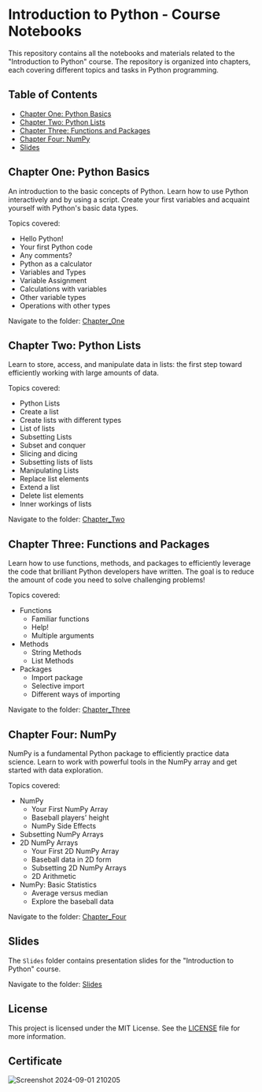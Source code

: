 # Introduction to Python - Course Notebooks

This repository contains all the notebooks and materials related to the "Introduction to Python" course. The repository is organized into chapters, each covering different topics and tasks in Python programming.

## Table of Contents

- [Chapter One: Python Basics](#chapter-one-python-basics)
- [Chapter Two: Python Lists](#chapter-two-python-lists)
- [Chapter Three: Functions and Packages](#chapter-three-functions-and-packages)
- [Chapter Four: NumPy](#chapter-four-numpy)
- [Slides](#slides)

## Chapter One: Python Basics

An introduction to the basic concepts of Python. Learn how to use Python interactively and by using a script. Create your first variables and acquaint yourself with Python's basic data types.

Topics covered:
- Hello Python!
- Your first Python code
- Any comments?
- Python as a calculator
- Variables and Types
- Variable Assignment
- Calculations with variables
- Other variable types
- Operations with other types

Navigate to the folder: [Chapter_One](./Chapter_One)

## Chapter Two: Python Lists

Learn to store, access, and manipulate data in lists: the first step toward efficiently working with large amounts of data.

Topics covered:
- Python Lists
- Create a list
- Create lists with different types
- List of lists
- Subsetting Lists
- Subset and conquer
- Slicing and dicing
- Subsetting lists of lists
- Manipulating Lists
- Replace list elements
- Extend a list
- Delete list elements
- Inner workings of lists

Navigate to the folder: [Chapter_Two](./Chapter_Two)

## Chapter Three: Functions and Packages

Learn how to use functions, methods, and packages to efficiently leverage the code that brilliant Python developers have written. The goal is to reduce the amount of code you need to solve challenging problems!

Topics covered:
- Functions
  - Familiar functions
  - Help!
  - Multiple arguments
- Methods
  - String Methods
  - List Methods
- Packages
  - Import package
  - Selective import
  - Different ways of importing

Navigate to the folder: [Chapter_Three](./Chapter_Three)

## Chapter Four: NumPy

NumPy is a fundamental Python package to efficiently practice data science. Learn to work with powerful tools in the NumPy array and get started with data exploration.

Topics covered:
- NumPy
  - Your First NumPy Array
  - Baseball players' height
  - NumPy Side Effects
- Subsetting NumPy Arrays
- 2D NumPy Arrays
  - Your First 2D NumPy Array
  - Baseball data in 2D form
  - Subsetting 2D NumPy Arrays
  - 2D Arithmetic
- NumPy: Basic Statistics
  - Average versus median
  - Explore the baseball data

Navigate to the folder: [Chapter_Four](./Chapter_Four)

## Slides

The `Slides` folder contains presentation slides for the "Introduction to Python" course.

Navigate to the folder: [Slides](./Slides)

## License

This project is licensed under the MIT License. See the [LICENSE](./LICENSE) file for more information.


## Certificate
![Screenshot 2024-09-01 210205](https://github.com/user-attachments/assets/dd305dae-8676-4176-9884-d2261a0f1fba)


